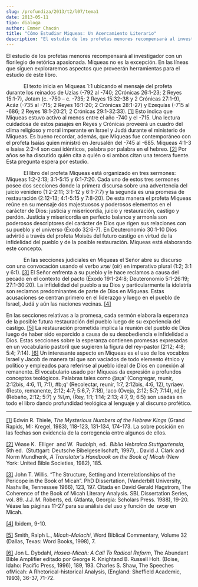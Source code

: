 ```yaml
---
slug: /profundiza/2013/t2/l07/tema1
date: 2013-05-11
tipo: dialoga
author: Emmer Chacón
title: "Cómo Estudiar Miqueas: Un Acercamiento Literario"
description: "El estudio de los profetas menores recompensará al investigador con un  florilegio de retórica apasionada. Miqueas no es la excepción. En las líneas  que siguen exploraremos aspectos que proveerán herramientas para el estudio de  este libro. El texto inicia en Miqueas 1:1 ubic..."
---
```


El estudio de los profetas menores recompensará al investigador con un florilegio de retórica apasionada. Miqueas no es la excepción. En las líneas que siguen exploraremos aspectos que proveerán herramientas para el estudio de este libro.

            El texto inicia en Miqueas 1:1 ubicando el mensaje del profeta durante los reinados de Uzías (-792 al -740; 2Crónicas 26:1-23; 2 Reyes 15:1-7), Jotam (c. -750 – c. -735; 2 Reyes 15:32-38 y 2 Crónicas 27:1-9), Acáz (-735 al -715; 2 Reyes 16:1-20; 2 Crónicas 28:1-27) y Ezequías (-715 al -686; 2 Reyes 18:1-20:21; 2 Crónicas 29:1-32:33). [[1]](#_ftn1 "") Esto indica que Miqueas estuvo activo al menos entre el año -740 y el -715. Una lectura cuidadosa de estos pasajes en Reyes y Crónicas proveerá un cuadro del clima religioso y moral imperante en Israel y Judá durante el ministerio de Miqueas. Es bueno recordar, además, que Miqueas fue contemporáneo con el profeta Isaías quien ministró en Jerusalén del -745 al -685. Miqueas 4:1-3 e Isaias 2:2-4 son casi idénticos, palabra por palabra en el hebreo. [[2]](#_ftn2 "") Por años se ha discutido quién cita a quién o si ambos citan una tercera fuente. Esta pregunta espera por estudio.

            El libro del profeta Miqueas está organizado en tres sermones: Miqueas 1:2-2:13; 3:1-5:15 y 6:1-7:20. Cada uno de estos tres sermones posee dos secciones donde la primera discursa sobre una advertencia del juicio venidero (1:2-2:11; 3:1-12 y 6:1-7:7) y la segunda es una promesa de restauración (2:12-13; 4:1-5:15 y 7:8-20). De esta manera el profeta Miqueas reúne en su mensaje dos majestuosos y poderosos elementos en el carácter de Dios: justicia y misericordia, juicio y restauración, castigo y perdón. Justicia y misericordia en perfecto balance y armonía son poderosos descriptores del carácter de Dios que rigen sus relaciones con su pueblo y el universo (Éxodo 32:6-7). En Deuteronomio 30:1-10 Dios advirtió a través del profeta Moisés del futuro castigo en virtud de la infidelidad del pueblo y de la posible restauración. Miqueas está elaborando este concepto.

            En las secciones judiciales en Miqueas el Señor abre su discurso con una convocación usando el verbo שׁמע (oír) en imperativo plural (1:2; 3:1 y 6:1). [[3]](#_ftn3 "") El Señor enfrenta a su pueblo y le hace reclamos a causa del pecado en el contexto del pacto (Éxodo 19:1-24:8; Deuteronomio 5:1-26:19; 27:1-30:20). La infidelidad del pueblo a su Dios y particularmente la idolatría son reclamos predominantes de parte de Dios en Miqueas. Estas acusaciones se centran primero en el liderazgo y luego en el pueblo de Israel, Judá y aún las naciones vecinas. [[4]](#_ftn4 "")

En las secciones relativas a la promesa, cada sermón elabora la esperanza de la posible futura restauración del pueblo luego de su experiencia del castigo. [[5]](#_ftn5 "") La restauración prometida implica la reunión del pueblo de Dios luego de haber sido esparcido a causa de su desobediencia e infidelidad a Dios. Estas secciones sobre la esperanza contienen promesas expresadas en un vocabulario pastoril que sugieren la figura del rey-pastor (2:12; 4:8; 5:4; 7:14). [[6]](#_ftn6 "") Un interesante aspecto en Miqueas es el uso de los vocablos Israel y Jacob de manera tal que son vaciados de todo elemento étnico y político y empleados para referirse al pueblo ideal de Dios en conexión al remanente. El vocabulario usado por Miqueas da expresión a profundos conceptos teológicos. Palabras tales como @s;a' (Congregar, reunir, 2:12bis, 4:6, 11, 7:1), #b;q' (Recolectar, reunir, 1:7, 2:12bis, 4:6, 12), tyriaev. (Resto, remanente, 2:12; 4:7; 5:6,7; 7:18), !aco (Oveja, 2:12; 5:7; 7:14), rd,[e (Rebaño, 2:12; 5:7) y %l,m, (Rey, 1:1; 1:14; 2:13; 4:7, 9; 6:5) son usadas en todo el libro dando profundidad teológica al lenguaje y al discurso profético.

* * *

[[1]](#_ftnref1 "") Edwin R. Thiele, _The Mysterious Numbers of the Hebrew Kings_ (Grand Rapids, MI: Kregel, 1983), 118-123, 131-134, 174-173. La sobre posición en las fechas son evidencia de la corregencia entre algunos de ellos.

[[2]](#_ftnref2 "") Véase K.  Elliger  and W.  Rudolph, ed.  _Biblia Hebraica Stuttgartensia,_ 5th ed.  (Stuttgart: Deutsche Bibelgesellschaft, 1997), . David J. Clark and Norm Mundhenk, _A Translator's Handbook on the Book of Micah_ (New York: United Bible Societies, 1982), 185.

[[3]](#_ftnref3 "") John T. Willis. “The Structure, Setting and Interrelationships of the Pericope in the Book of Micah”. PhD Dissertation, (Vanderbilt University, Nashville, Tennessee 1966), 123, 197. Citada en David Gerald Hagstrom, The Coherence of the Book of Micah Literary Analysis. SBL Dissertation Series, vol. 89. J.J. M. Roberts, ed. (Atlanta, Georgia: Scholars Press. 1988), 19-20. Véase las páginas 11-27 para su análisis del uso y función de  שִׁמְעוּ en Micah.

[[4]](#_ftnref4 "") Ibidem, 9-10.

[[5]](#_ftnref5 "") Smith, Ralph L., _Micah-Malachi_, Word Biblical Commentary, Volume 32 (Dallas, Texas: Word Books, 1998), 7.

[[6]](#_ftnref6 "") Jon L. Dybdahl, _Hosea-Micah: A Call To Radical Reform_, The Abundant Bible Amplifier editado por George R. Knightand B. Russell Holt. (Boise, Idaho: Pacific Press, 1996), 189, 193. Charles S. Shaw, The Speeches ofMicah: A Rhetorical-historical Analysis, (England: Sheffield Academic, 1993), 36-37, 71-72.
